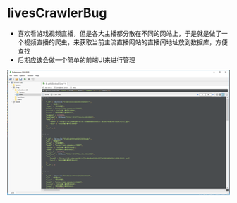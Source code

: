 # livesCrawlerBug
- 喜欢看游戏视频直播，但是各大主播都分散在不同的网站上，于是就是做了一个视频直播的爬虫，来获取当前主流直播网站的直播间地址放到数据库，方便查找
- 后期应该会做一个简单的前端UI来进行管理

![](https://raw.githubusercontent.com/Kevalin/livesCrawlerBug/master/imgs/lives.png)
